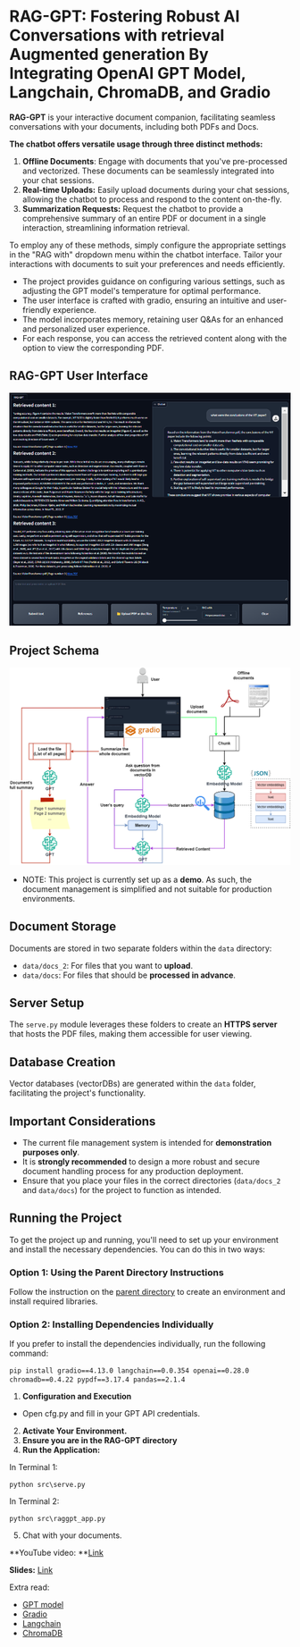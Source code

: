 # RAG-GPT: Fostering Robust AI Conversations with retrieval Augmented generation By Integrating OpenAI GPT Model, Langchain, ChromaDB, and Gradio

**RAG-GPT** is your interactive document companion, facilitating seamless conversations with your documents, including both PDFs and Docs. 

**The chatbot offers versatile usage through three distinct methods:**
1. **Offline Documents**: Engage with documents that you've pre-processed and vectorized. These documents can be seamlessly integrated into your chat sessions.
2. **Real-time Uploads:** Easily upload documents during your chat sessions, allowing the chatbot to process and respond to the content on-the-fly.
3. **Summarization Requests:** Request the chatbot to provide a comprehensive summary of an entire PDF or document in a single interaction, streamlining information retrieval.

To employ any of these methods, simply configure the appropriate settings in the "RAG with" dropdown menu within the chatbot interface. Tailor your interactions with documents to suit your preferences and needs efficiently.

* The project provides guidance on configuring various settings, such as adjusting the GPT model's temperature for optimal performance.
* The user interface is crafted with gradio, ensuring an intuitive and user-friendly experience.
* The model incorporates memory, retaining user Q&As for an enhanced and personalized user experience.
* For each response, you can access the retrieved content along with the option to view the corresponding PDF. 

## RAG-GPT User Interface
<div align="center">
  <img src="images/RAGGPT UI.png" alt="RAG-GPT UI">
</div>

## Project Schema
<div align="center">
  <img src="images/RAGGPT_schema.png" alt="Schema">
</div>

* NOTE: This project is currently set up as a **demo**. As such, the document management is simplified and not suitable for production environments.

## Document Storage
Documents are stored in two separate folders within the `data` directory:
- `data/docs_2`: For files that you want to **upload**.
- `data/docs`: For files that should be **processed in advance**.

## Server Setup
The `serve.py` module leverages these folders to create an **HTTPS server** that hosts the PDF files, making them accessible for user viewing.

## Database Creation
Vector databases (vectorDBs) are generated within the `data` folder, facilitating the project's functionality.

## Important Considerations
- The current file management system is intended for **demonstration purposes only**.
- It is **strongly recommended** to design a more robust and secure document handling process for any production deployment.
- Ensure that you place your files in the correct directories (`data/docs_2` and `data/docs`) for the project to function as intended.

## Running the Project

To get the project up and running, you'll need to set up your environment and install the necessary dependencies. You can do this in two ways:

### Option 1: Using the Parent Directory Instructions

Follow the instruction on the [parent directory](https://github.com/Farzad-R/LLM-playground/tree/master) to create an environment and install required libraries. 

### Option 2: Installing Dependencies Individually
If you prefer to install the dependencies individually, run the following command:

```
pip install gradio==4.13.0 langchain==0.0.354 openai==0.28.0 chromadb==0.4.22 pypdf==3.17.4 pandas==2.1.4
```

1. **Configuration and Execution**
* Open cfg.py and fill in your GPT API credentials.

2. **Activate Your Environment.**
3. **Ensure you are in the RAG-GPT directory**
4. **Run the Application:**

In Terminal 1:
```
python src\serve.py
```

In Terminal 2:
```
python src\raggpt_app.py
```
5. Chat with your documents.

**YouTube video: **[Link](https://www.youtube.com/watch?v=1FERFfut4Uw&t=3s)

**Slides:** [Link](https://github.com/Farzad-R/LLM-Zero-to-Hundred/blob/master/presentation/presentation.pdf)

Extra read:
- [GPT model](https://platform.openai.com/docs/models/overview) 
- [Gradio](https://www.gradio.app/guides/quickstart)
- [Langchain](https://python.langchain.com/docs/get_started/quickstart)
- [ChromaDB](https://www.trychroma.com/)